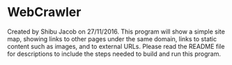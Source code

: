 # WebCrawler
Created by Shibu Jacob on 27/11/2016.  This program will show a simple site map, showing links to other pages under the same domain,  links to static content such as images, and to external URLs.  Please read the  README file for descriptions to  include the steps needed to build and run this program.
